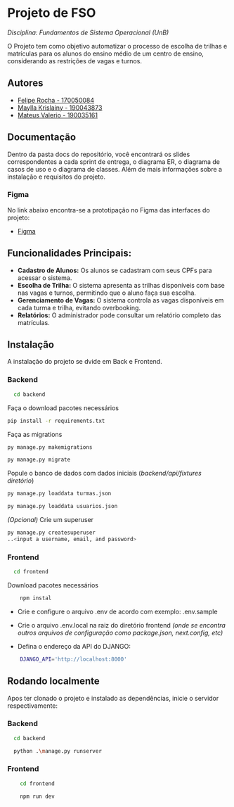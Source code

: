
# Projeto de FSO

*Disciplina: Fundamentos de Sistema Operacional (UnB)*

O Projeto tem como objetivo automatizar o processo de escolha de trilhas e matrículas para os alunos do ensino médio de um centro de ensino, considerando as restrições de vagas e turnos.

## Autores

- [Felipe Rocha - 170050084](https://github.com/felipenrocha)
- [ Maylla Krislainy - 190043873](https://github.com/maydMoon)
- [Mateus Valerio - 190035161](https://github.com/zeroCass)
       
      
## Documentação

Dentro da pasta docs do repositório, você encontrará os slides correspondentes a cada sprint de entrega, o diagrama ER, o diagrama de casos de uso e o diagrama de classes. Além de mais informações sobre a instalação e requisitos do projeto.

### Figma
No link abaixo encontra-se a prototipação no Figma das interfaces do projeto:
 - [Figma](https://www.figma.com/design/2OjQVrDtwqiOjIl23i0s80/FSO-Project?node-id=0-1&t=XmIpIHWNanxcVzIW-1)

## Funcionalidades Principais:

- **Cadastro de Alunos:** Os alunos se cadastram com seus CPFs para acessar o sistema.
- **Escolha de Trilha:** O sistema apresenta as trilhas disponíveis com base nas vagas e turnos, permitindo que o aluno faça sua escolha.
- **Gerenciamento de Vagas:** O sistema controla as vagas disponíveis em cada turma e trilha, evitando overbooking.
- **Relatórios:** O administrador pode consultar um relatório completo das matrículas.
  
## Instalação
A instalação do projeto se dvide em Back e Frontend.

### Backend
```bash
  cd backend
```
Faça o download pacotes necessários

```bash
pip install -r requirements.txt
```
Faça as migrations

```bash
py manage.py makemigrations
```
```bash
py manage.py migrate
```

Popule o banco de dados com dados iniciais (*backend/api/fixtures diretório*)

```bash
py manage.py loaddata turmas.json
```
```bash
py manage.py loaddata usuarios.json
```
*(Opcional)* Crie um superuser

```bash
py manage.py createsuperuser
..<input a username, email, and password>
```

### Frontend
```bash
  cd frontend
```
Download pacotes necessários

```bash
    npm instal
```
- Crie e configure o arquivo .env de acordo com exemplo: .env.sample 

- Crie o arquivo .env.local na raiz do diretório frontend _(onde se encontra outros arquivos de configuração como package.json, next.config, etc)_

- Defina o endereço da API do DJANGO: 

```bash
    DJANGO_API='http://localhost:8000'
```
## Rodando localmente
Apos ter clonado o projeto e instalado as dependências, inicie o servidor respectivamente: 

### Backend

```bash
  cd backend
```
```bash
  python .\manage.py runserver
```

### Frontend

```bash
    cd frontend
```
```bash
    npm run dev
```

